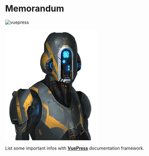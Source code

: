 # Memorandum

![vuepress](https://img.shields.io/static/v1?label=VuePress&message=v1.3&color=4fc08d&style=flat&logo=vue.js&logoColor=white)

![memorandum](docs/.vuepress/public/logo.png)

List some important infos with [**VuePress**](https://vuepress.vuejs.org/) documentation framework.